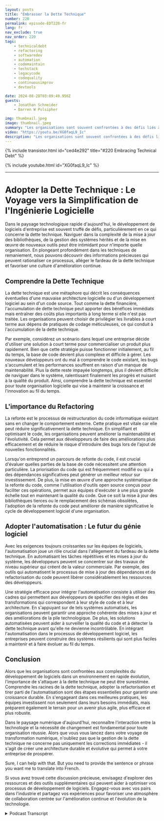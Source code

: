 ```yaml
---
layout: posts
title: "Embrasser la Dette Technique"
number: 220
permalink: episode-EDT220-fr
lang: fr
nav_exclude: true
nav_order: 220
tags:
    - technicaldebt
    - refactoring
    - softwaredev
    - automation
    - codemaintain
    - techstack
    - legacycode
    - codequality
    - continuousimprov
    - devtools

date: 2024-08-28T03:09:49.956Z
guests:
    - Jonathan Schneider
    - Darren W Pulsipher

img: thumbnail.jpeg
image: thumbnail.jpeg
summary: "Les organisations sont souvent confrontées à des défis liés à la dette technique, qui peut ralentir le processus de développement et piéger les équipes de développement dans un enchevêtrement de mises à jour de code, de modifications d'API et de dépendances tierces. Dans cet épisode, Darren interviewe Jonathan Schneider, PDG de Moderene, sur son approche pour embrasser la dette technique et comment la gérer efficacement."
video: "https://youtu.be/XG0faqL9_Ic"
description: "Les organisations sont souvent confrontées à des défis liés à la dette technique, qui peut ralentir le processus de développement et piéger les équipes de développement dans un enchevêtrement de mises à jour de code, de modifications d'API et de dépendances tierces. Dans cet épisode, Darren interviewe Jonathan Schneider, PDG de Moderene, sur son approche pour embrasser la dette technique et comment la gérer efficacement."
---
```


<div>
{% include transistor.html id="ced4e292" title="#220 Embracing Technical Debt" %}

{% include youtube.html id="XG0faqL9_Ic" %}
</div>

---

# Adopter la Dette Technique : Le Voyage vers la Simplification de l'Ingénierie Logicielle

Dans le paysage technologique rapide d'aujourd'hui, le développement de logiciels d'entreprise est souvent truffé de défis, particulièrement en ce qui concerne la dette technique. Naviguer dans la complexité de la mise à jour des bibliothèques, de la gestion des systèmes hérités et de la mise en œuvre de nouveaux outils peut être intimidant pour n'importe quelle organisation. En plongeant profondément dans les techniques de remaniement, nous pouvons découvrir des informations précieuses qui peuvent rationaliser ce processus, alléger le fardeau de la dette technique et favoriser une culture d'amélioration continue.

## Comprendre la Dette Technique

La dette technique est une métaphore qui décrit les conséquences éventuelles d'une mauvaise architecture logicielle ou d'un développement logiciel au sein d'un code source. Tout comme la dette financière, l'accumulation de dette technique peut apporter des bénéfices immédiats mais entraîner des coûts plus importants à long terme si elle n'est pas traitée. Les organisations peuvent choisir de privilégier les livrables à court terme aux dépens de pratiques de codage méticuleuses, ce qui conduit à l'accumulation de la dette technique.

Par exemple, considérez un scénario dans lequel une entreprise décide d'utiliser une solution à court terme pour commercialiser un produit plus rapidement. Bien que cette stratégie puisse fonctionner initialement, au fil du temps, la base de code devient plus complexe et difficile à gérer. Les nouveaux développeurs ont du mal à comprendre le code existant, les bugs s'accumulent et les performances souffrent en raison d'un manque de maintenabilité. Plus la dette reste impayée longtemps, plus il devient difficile de naviguer dans le système, ralentissant finalement les progrès et nuisant à la qualité du produit. Ainsi, comprendre la dette technique est essentiel pour toute organisation logicielle qui vise à maintenir la croissance et l'innovation au fil du temps.

## L'importance du Refactoring

La refonte est le processus de restructuration du code informatique existant sans en changer le comportement externe. Cette pratique est vitale car elle peut réduire significativement la dette technique. En simplifiant et optimisant le code, les organisations peuvent améliorer la maintenabilité et l'évolutivité. Cela permet aux développeurs de faire des améliorations plus efficacement et de réduire le risque d'introduire des bugs lors de l'ajout de nouvelles fonctionnalités.

Lorsqu'on entreprend un parcours de refonte du code, il est crucial d'évaluer quelles parties de la base de code nécessitent une attention particulière. La priorisation du code qui est fréquemment modifié ou qui a des dépendances significatives peut générer un meilleur retour sur investissement. De plus, la mise en œuvre d'une approche systématique de la refonte du code, comme l'utilisation d'outils open source conçus pour faciliter ces opérations, permet aux équipes d'exécuter à une plus grande échelle tout en maintenant la qualité du code. Que ce soit la mise à jour des bibliothèques tierces ou le remplacement des schémas obsolètes, l'adoption de la refonte du code peut améliorer de manière significative le cycle de développement logiciel d'une organisation.

## Adopter l'automatisation : Le futur du génie logiciel

Avec les exigences toujours croissantes sur les équipes de logiciels, l'automatisation joue un rôle crucial dans l'allègement du fardeau de la dette technique. En automatisant les tâches répétitives et les mises à jour du système, les développeurs peuvent se concentrer sur des travaux de niveau supérieur qui créent de la valeur commerciale. Par exemple, des outils qui automatisent le processus de mise à jour des dépendances et de refactorisation du code peuvent libérer considérablement les ressources des développeurs.

Une stratégie efficace pour intégrer l'automatisation consiste à utiliser des cadres qui permettent aux développeurs de spécifier des règles et des transformations qui correspondent à leur style de code et à leur architecture. En s'appuyant sur de tels systèmes automatisés, les organisations peuvent garantir une approche cohérente des mises à jour et des améliorations de la pile technologique. De plus, les solutions automatisées peuvent aider à surveiller la qualité du code et à détecter la dette technique avant qu'elle ne devienne incontrôlable. En intégrant l'automatisation dans le processus de développement logiciel, les entreprises peuvent construire des systèmes résilients qui sont plus faciles à maintenir et à faire évoluer au fil du temps.

## Conclusion

Alors que les organisations sont confrontées aux complexités du développement de logiciels dans un environnement en rapide évolution, l'importance de s'attaquer à la dette technique ne peut être surestimée. Comprendre les racines de la dette technique, adopter la refactorisation et tirer parti de l'automatisation sont des étapes essentielles pour garantir une croissance durable. En s'engageant dans ces meilleures pratiques, les équipes investissent non seulement dans leurs besoins immédiats, mais préparent également le terrain pour un avenir plus agile, plus efficace et plus robuste.

Dans le paysage numérique d'aujourd'hui, reconnaître l'interaction entre la technologie et la nécessité de changement est fondamental pour toute organisation réussie. Alors que vous vous lancez dans votre voyage de transformation numérique, n'oubliez pas que la gestion de la dette technique ne concerne pas uniquement les corrections immédiates - il s'agit de créer une architecture durable et évolutive qui permet à votre entreprise de prospérer.

Sure, I can help with that. But you need to provide the sentence or phrase you want me to translate into French.

Si vous avez trouvé cette discussion précieuse, envisagez d'explorer des ressources et des outils supplémentaires qui peuvent aider à optimiser vos processus de développement de logiciels. Engagez-vous avec vos pairs dans l'industrie et partagez vos expériences pour favoriser une atmosphère de collaboration centrée sur l'amélioration continue et l'évolution de la technologie.



<details>
<summary> Podcast Transcript </summary>

<p></p>

</details>

